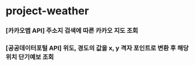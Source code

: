 # project-weather

### [카카오맵 API] 주소지 검색에 따른 카카오 지도 조회 
### [공공데이터포털 API] 위도, 경도의 값을 x, y 격자 포인트로 변환 후 해당 위치 단기예보 조회 

